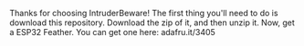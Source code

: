 Thanks for choosing IntruderBeware! The first thing you'll need to do is download this repository. Download the zip of it, and then unzip it.
Now, get a ESP32 Feather. You can get one here: adafru.it/3405  
